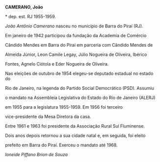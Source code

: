 **CAMERANO, João**



\* dep. est. RJ 1955-1959.



*João Antônio Camerano* nasceu no município de Barra do Piraí (RJ).



Em janeiro de 1942 participou da fundação da Academia de Comércio

Cândido Mendes em Barra do Piraí em parceria com Cândido Mendes de

Almeida Júnior, Leon Camile Legay, Júlio Nogueira de Oliveira, Ibérico

Fontes, Agnelo Ciótola e Eder Nogueira de Oliveira.



Nas eleições de outubro de 1954 elegeu-se deputado estadual no estado do

Rio de Janeiro, na legenda do Partido Social Democrático (PSD). Assumiu

o mandato na Assembleia Legislativa do Estado do Rio de Janeiro (ALERJ)

em 1955 para a legislatura 1955-1959. Em 1956 foi terceiro

vice-presidente da Mesa Diretora da casa.



Entre 1961 e 1963 foi presidente da Associação Rural Sul Fluminense.

Dois anos depois retornou a sua cidade natal e, em seguida, foi eleito

prefeito em Barra do Piraí. Exerceu o mandato até 1968.



*Ioneide Piffano Brion de Souza*



